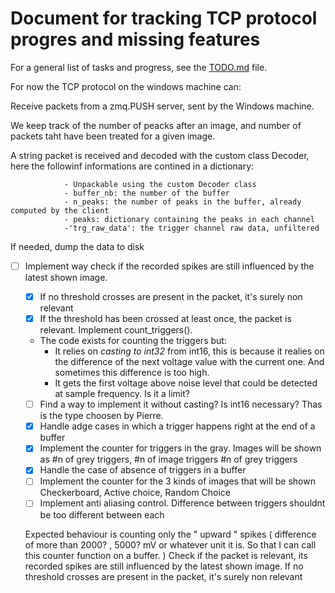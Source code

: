 # Document for tracking TCP protocol progres and missing features

For a general list of tasks and progress, see the [TODO.md](../TODO.md) file.

For now the TCP protocol on the windows machine can: 

Receive packets from a zmq.PUSH server, sent by the Windows machine.

We keep track of the number of peacks after an image, and number of packets taht have been treated for a given image.

A string packet is received and decoded with the custom class Decoder, here the followinf informations are contined in a dictionary:

```{'buffer_nb': 10, 'n_peaks': 0,'peaks': {'ch_nb from 0 to 255': np.array(shape=n of peaks in buffer with 'timestamp') } }'}}
            - Unpackable using the custom Decoder class
            - buffer_nb: the number of the buffer
            - n_peaks: the number of peaks in the buffer, already computed by the client
            - peaks: dictionary containing the peaks in each channel
            -'trg_raw_data': the trigger channel raw data, unfiltered
```

If needed, dump the data to disk

- [ ] Implement way check if the recorded spikes are still influenced by the latest shown image.
    - [x] If no threshold crosses are present in the packet, it's surely non relevant
    - [x] If the threshold has been crossed at least once, the packet is relevant. Implement count_triggers().
    - The code exists for counting the triggers but:
        - It relies on *casting to int32* from int16, this is because it realies on the difference of the next voltage value with the current one. And sometimes this difference is too high.
        - It gets the first voltage above noise level that could be detected at sample frequency. Is it a limit?
    - [ ] Find a way to implement it without casting? Is int16 necessary? Thas is the type choosen by Pierre.
    - [x] Handle adge cases in which a trigger happens right at the end of a buffer
    - [x] Implement the counter for triggers in the gray. Images will be shown as #n of grey triggers, #n of image triggers #n of grey triggers
    - [x] Handle the case of absence of triggers in a buffer
    - [ ] Implement the counter for the 3 kinds of images that will be shown Checkerboard, Active choice, Random Choice
    - [ ] Implement anti aliasing control. Difference between triggers shouldnt be too different between each 

    Expected behaviour is counting only the " upward " spikes ( difference of more than 2000? , 5000? mV or whatever unit it is. So that I can call this counter function on a buffer. )
Check if the packet is relevant, its recorded spikes are still influenced by the latest shown image.
    If no threshold crosses are present in the packet, it's surely non relevant



